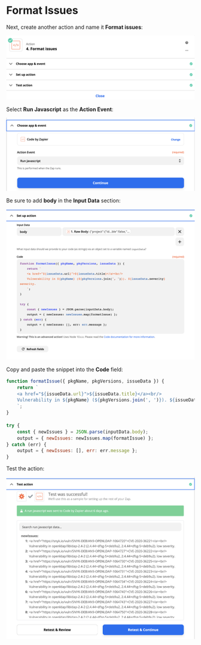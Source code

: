 # Format Issues

Next, create another action and name it **Format issues**:

![](../../../../.gitbook/assets/zappier-format-issues-main.png)

Select **Run Javascript** as the **Action Event**:

![](../../../../.gitbook/assets/zappier-format-issues-script.png)



Be sure to add **body** in the **Input Data** section:

![](../../../../.gitbook/assets/zappier-format-issues-setup.png)

Copy and paste the snippet into the **Code** field:

```javascript
function formatIssue({ pkgName, pkgVersions, issueData }) {
    return `
    <a href="${issueData.url}">${issueData.title}</a><br/>
    Vulnerability in ${pkgName} (${pkgVersions.join(', ')}). ${issueData.severity} severity.
    `;
}

try {
    const { newIssues } = JSON.parse(inputData.body);
    output = { newIssues: newIssues.map(formatIssue) };
} catch (err) {
    output = { newIssues: [], err: err.message };
}
```

Test the action:

![](../../../../.gitbook/assets/zappier-format-issues-test.png)

